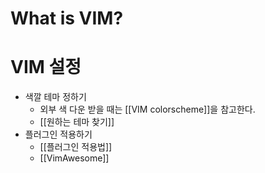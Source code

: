 # What is VIM?


# VIM 설정
- 색깔 테마 정하기
	- 외부 색 다운 받을 때는 [[VIM colorscheme]]을 참고한다.
	- [[원하는 테마 찾기]]
- 플러그인 적용하기
	- [[플러그인 적용법]]
	- [[VimAwesome]]